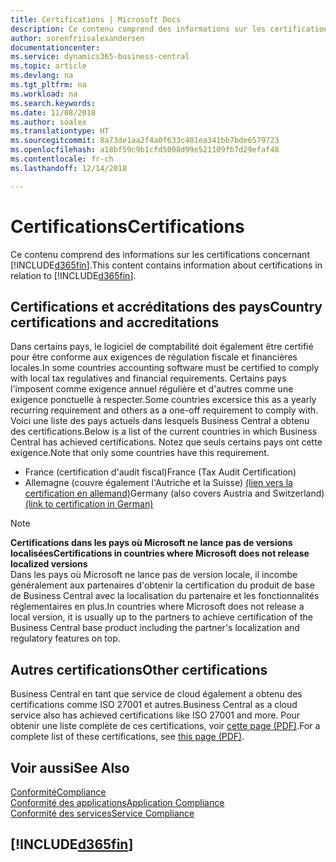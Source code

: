 ```yaml
---
title: Certifications | Microsoft Docs
description: Ce contenu comprend des informations sur les certifications concernant Business Central.
author: sorenfriisalexandersen
documentationcenter: 
ms.service: dynamics365-business-central
ms.topic: article
ms.devlang: na
ms.tgt_pltfrm: na
ms.workload: na
ms.search.keywords: 
ms.date: 11/08/2018
ms.author: soalex
ms.translationtype: HT
ms.sourcegitcommit: 8a73de1aa2f4a0f633c401ea341bb7bde6579723
ms.openlocfilehash: a18bf59c9b1cfd5008d99e521109fb7d29efaf48
ms.contentlocale: fr-ch
ms.lasthandoff: 12/14/2018

---
```

# <a name="certifications"></a><span data-ttu-id="80745-103">Certifications</span><span class="sxs-lookup"><span data-stu-id="80745-103">Certifications</span></span>  
<span data-ttu-id="80745-104">Ce contenu comprend des informations sur les certifications concernant [!INCLUDE[d365fin](../includes/d365fin_md.md)].</span><span class="sxs-lookup"><span data-stu-id="80745-104">This content contains information about certifications in relation to [!INCLUDE[d365fin](../includes/d365fin_md.md)].</span></span>  

## <a name="country-certifications-and-accreditations"></a><span data-ttu-id="80745-105">Certifications et accréditations des pays</span><span class="sxs-lookup"><span data-stu-id="80745-105">Country certifications and accreditations</span></span>
<span data-ttu-id="80745-106">Dans certains pays, le logiciel de comptabilité doit également être certifié pour être conforme aux exigences de régulation fiscale et financières locales.</span><span class="sxs-lookup"><span data-stu-id="80745-106">In some countries accounting software must be certified to comply with local tax regulatives and financial requirements.</span></span> <span data-ttu-id="80745-107">Certains pays l'imposent comme exigence annuel régulière et d'autres comme une exigence ponctuelle à respecter.</span><span class="sxs-lookup"><span data-stu-id="80745-107">Some countries excersice this as a yearly recurring requirement and others as a one-off requirement to comply with.</span></span> <span data-ttu-id="80745-108">Voici une liste des pays actuels dans lesquels Business Central a obtenu des certifications.</span><span class="sxs-lookup"><span data-stu-id="80745-108">Below is a list of the current countries in which Business Central has achieved certifications.</span></span> <span data-ttu-id="80745-109">Notez que seuls certains pays ont cette exigence.</span><span class="sxs-lookup"><span data-stu-id="80745-109">Note that only some countries have this requirement.</span></span>  
- <span data-ttu-id="80745-110">France (certification d'audit fiscal)</span><span class="sxs-lookup"><span data-stu-id="80745-110">France (Tax Audit Certification)</span></span>
- <span data-ttu-id="80745-111">Allemagne (couvre également l'Autriche et la Suisse) [(lien vers la certification en allemand)](https://www.bdo.de/de-de/themen/softwarebescheinungen/bdo/microsoft-dynamics-365-business-central)</span><span class="sxs-lookup"><span data-stu-id="80745-111">Germany (also covers Austria and Switzerland) [(link to certification in German)](https://www.bdo.de/de-de/themen/softwarebescheinungen/bdo/microsoft-dynamics-365-business-central)</span></span>

> [!NOTE]  
>  <span data-ttu-id="80745-112">**Certifications dans les pays où Microsoft ne lance pas de versions localisées**</span><span class="sxs-lookup"><span data-stu-id="80745-112">**Certifications in countries where Microsoft does not release localized versions**</span></span>  
> <span data-ttu-id="80745-113">Dans les pays où Microsoft ne lance pas de version locale, il incombe généralement aux partenaires d'obtenir la certification du produit de base de Business Central avec la localisation du partenaire et les fonctionnalités réglementaires en plus.</span><span class="sxs-lookup"><span data-stu-id="80745-113">In countries where Microsoft does not release a local version, it is usually up to the partners to achieve certification of the Business Central base product including the partner's localization and regulatory features on top.</span></span>

## <a name="other-certifications"></a><span data-ttu-id="80745-114">Autres certifications</span><span class="sxs-lookup"><span data-stu-id="80745-114">Other certifications</span></span>  
<span data-ttu-id="80745-115">Business Central en tant que service de cloud également a obtenu des certifications comme ISO 27001 et autres.</span><span class="sxs-lookup"><span data-stu-id="80745-115">Business Central as a cloud service also has achieved certifications like ISO 27001 and more.</span></span> <span data-ttu-id="80745-116">Pour obtenir une liste complète de ces certifications, voir [cette page (PDF)](https://aka.ms/d365-compliance-list).</span><span class="sxs-lookup"><span data-stu-id="80745-116">For a complete list of these certifications, see [this page (PDF)](https://aka.ms/d365-compliance-list).</span></span>

## <a name="see-also"></a><span data-ttu-id="80745-117">Voir aussi</span><span class="sxs-lookup"><span data-stu-id="80745-117">See Also</span></span>  
[<span data-ttu-id="80745-118">Conformité</span><span class="sxs-lookup"><span data-stu-id="80745-118">Compliance</span></span>](compliance-overview.md)  
[<span data-ttu-id="80745-119">Conformité des applications</span><span class="sxs-lookup"><span data-stu-id="80745-119">Application Compliance</span></span>](compliance-application-compliance.md)  
[<span data-ttu-id="80745-120">Conformité des services</span><span class="sxs-lookup"><span data-stu-id="80745-120">Service Compliance</span></span>](compliance-service-compliance.md)  

 ## [!INCLUDE[d365fin](../includes/free_trial_md.md)]  
 

